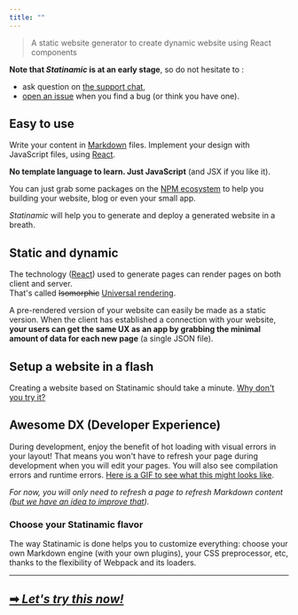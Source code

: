 ```yaml
---
title: ""
---
```


> A static website generator to create dynamic website using React components

**Note that _Statinamic_ is at an early stage**, so do not hesitate to :

- ask question on [the support chat](https://gitter.im/MoOx/statinamic),
- [open an issue](https://github.com/MoOx/statinamic/issues/new)
  when you find a bug (or think you have one).

## Easy to use

Write your content in [Markdown](https://en.wikipedia.org/wiki/Markdown) files.
Implement your design with JavaScript files, using [React](http://facebook.github.io/react/).

**No template language to learn. Just JavaScript** (and JSX if you like it).

You can just grab some packages on the [NPM ecosystem](http://npmjs.org/)
to help you building your website, blog or even your small app.

_Statinamic_ will help you to generate and deploy a generated website in a
breath.

## Static and dynamic

The technology
([React](http://jlongster.com/Removing-User-Interface-Complexity,-or-Why-React-is-Awesome))
used to generate pages can render pages on both client and server.  
That's called ~~Isomorphic~~
[Universal rendering](https://medium.com/@mjackson/universal-javascript-4761051b7ae9).

A pre-rendered version of your website can easily be made as a static version.
When the client has established a connection with your website,
**your users can get the same UX as an app by grabbing the minimal amount of
data for each new page** (a single JSON file).

## Setup a website in a flash

Creating a website based on Statinamic should take a minute.
[Why don't you try it?](docs/setup/)

## Awesome DX (Developer Experience)

During development, enjoy the benefit of hot loading with visual errors in your
layout! That means you won't have to refresh your page during development when
you will edit your pages. You will also see compilation errors and runtime errors.
[Here is a GIF to see what this might looks like](https://cloud.githubusercontent.com/assets/1539088/11611771/ae1a6bd8-9bac-11e5-9206-42447e0fe064.gif).

_For now, you will only need to refresh a page to refresh Markdown content
([but we have an idea to improve that](https://github.com/MoOx/statinamic/issues/11))._

### Choose your Statinamic flavor

The way Statinamic is done helps you to customize everything:
choose your own Markdown engine (with your own plugins), your CSS preprocessor,
etc, thanks to the flexibility of Webpack and its loaders.

---

## [➡ _Let's try this now!_](docs/setup/)
